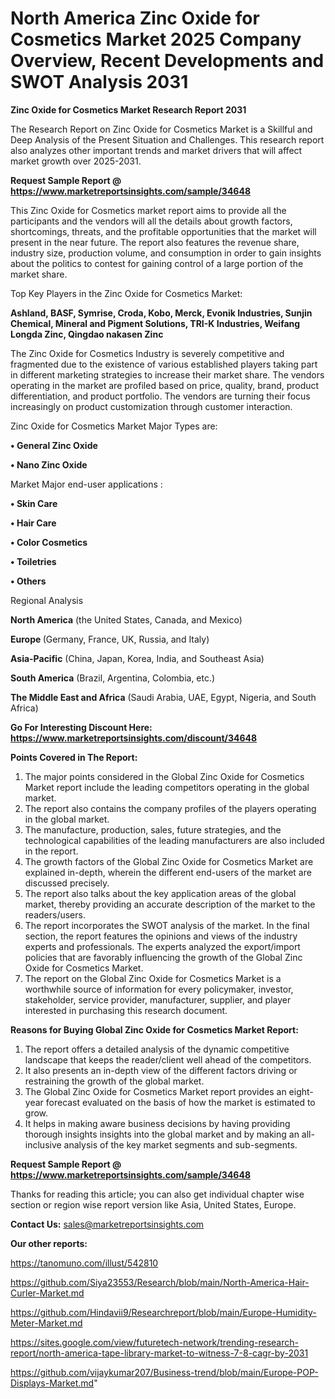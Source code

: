 # North America Zinc Oxide for Cosmetics Market 2025 Company Overview, Recent Developments and SWOT Analysis 2031

<strong>Zinc Oxide for Cosmetics Market Research Report 2031</strong>

The Research Report on Zinc Oxide for Cosmetics Market is a Skillful and Deep Analysis of the Present Situation and Challenges. This research report also analyzes other important trends and market drivers that will affect market growth over 2025-2031.

<strong>Request Sample Report @ <a href=https://www.marketreportsinsights.com/sample/34648>https://www.marketreportsinsights.com/sample/34648</a></strong>

This Zinc Oxide for Cosmetics market report aims to provide all the participants and the vendors will all the details about growth factors, shortcomings, threats, and the profitable opportunities that the market will present in the near future. The report also features the revenue share, industry size, production volume, and consumption in order to gain insights about the politics to contest for gaining control of a large portion of the market share.

Top Key Players in the Zinc Oxide for Cosmetics Market:

<strong>Ashland, BASF, Symrise, Croda, Kobo, Merck, Evonik Industries, Sunjin Chemical, Mineral and Pigment Solutions, TRI-K Industries, Weifang Longda Zinc, Qingdao nakasen Zinc</strong>

The Zinc Oxide for Cosmetics Industry is severely competitive and fragmented due to the existence of various established players taking part in different marketing strategies to increase their market share. The vendors operating in the market are profiled based on price, quality, brand, product differentiation, and product portfolio. The vendors are turning their focus increasingly on product customization through customer interaction.

Zinc Oxide for Cosmetics Market Major Types are:

<strong>•  General Zinc Oxide

•  Nano Zinc Oxide</strong>

Market Major end-user applications :

<strong>•  Skin Care

•  Hair Care

•  Color Cosmetics

•  Toiletries

•  Others</strong>

Regional Analysis

</u><strong><b>North America</b></strong> (the United States, Canada, and Mexico)

<strong><b>Europe </b></strong>(Germany, France, UK, Russia, and Italy)

<strong><b>Asia-Pacific</b></strong> (China, Japan, Korea, India, and Southeast Asia)

<strong><b>South America</b></strong> (Brazil, Argentina, Colombia, etc.)

<strong><b>The Middle East and Africa</b></strong> (Saudi Arabia, UAE, Egypt, Nigeria, and South Africa)

<strong>Go For Interesting Discount Here: <a href=https://www.marketreportsinsights.com/discount/34648>https://www.marketreportsinsights.com/discount/34648</a></strong>

<strong>Points Covered in The Report:</strong>
<ol>
  <li>The major points considered in the Global Zinc Oxide for Cosmetics Market report include the leading competitors operating in the global market.</li>
  <li>The report also contains the company profiles of the players operating in the global market.</li>
  <li>The manufacture, production, sales, future strategies, and the technological capabilities of the leading manufacturers are also included in the report.</li>
  <li>The growth factors of the Global Zinc Oxide for Cosmetics Market are explained in-depth, wherein the different end-users of the market are discussed precisely.</li>
  <li>The report also talks about the key application areas of the global market, thereby providing an accurate description of the market to the readers/users.</li>
  <li>The report incorporates the SWOT analysis of the market. In the final section, the report features the opinions and views of the industry experts and professionals. The experts analyzed the export/import policies that are favorably influencing the growth of the Global Zinc Oxide for Cosmetics Market.</li>
  <li>The report on the Global Zinc Oxide for Cosmetics Market is a worthwhile source of information for every policymaker, investor, stakeholder, service provider, manufacturer, supplier, and player interested in purchasing this research document.</li>
</ol>
<strong>Reasons for Buying Global Zinc Oxide for Cosmetics Market Report:</strong>

<ol>
  <li>The report offers a detailed analysis of the dynamic competitive landscape that keeps the reader/client well ahead of the competitors.</li>
  <li>It also presents an in-depth view of the different factors driving or restraining the growth of the global market.</li>
  <li>The Global Zinc Oxide for Cosmetics Market report provides an eight-year forecast evaluated on the basis of how the market is estimated to grow.</li>
  <li>It helps in making aware business decisions by having providing thorough insights insights into the global market and by making an all-inclusive analysis of the key market segments and sub-segments.</li>
</ol>
<strong>Request Sample Report @ <a href=https://www.marketreportsinsights.com/sample/34648>https://www.marketreportsinsights.com/sample/34648</a></strong>


Thanks for reading this article; you can also get individual chapter wise section or region wise report version like Asia, United States, Europe.

<strong>Contact Us:</strong>
sales@marketreportsinsights.com

<strong>Our other reports:</strong>

<a href=https://tanomuno.com/illust/542810>https://tanomuno.com/illust/542810</a>

<a href=https://github.com/Siya23553/Research/blob/main/North-America-Hair-Curler-Market.md>https://github.com/Siya23553/Research/blob/main/North-America-Hair-Curler-Market.md</a>

<a href=https://github.com/Hindavii9/Researchreport/blob/main/Europe-Humidity-Meter-Market.md>https://github.com/Hindavii9/Researchreport/blob/main/Europe-Humidity-Meter-Market.md</a>

<a href=https://sites.google.com/view/futuretech-network/trending-research-report/north-america-tape-library-market-to-witness-7-8-cagr-by-2031>https://sites.google.com/view/futuretech-network/trending-research-report/north-america-tape-library-market-to-witness-7-8-cagr-by-2031</a>

<a href=https://github.com/vijaykumar207/Business-trend/blob/main/Europe-POP-Displays-Market.md>https://github.com/vijaykumar207/Business-trend/blob/main/Europe-POP-Displays-Market.md</a>"
